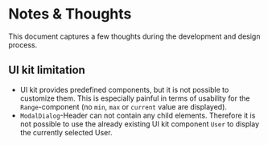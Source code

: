 # Notes & Thoughts

This document captures a few thoughts during the development and design process.

## UI kit limitation

- UI kit provides predefined components, but it is not possible to customize them. This is especially painful in terms of usability for the ``Range``-component (no ``min``, ``max`` or ``current`` value are displayed).
- ``ModalDialog``-Header can not contain any child elements. Therefore it is not possible to use the already existing UI kit component ``User`` to display the currently selected User.
